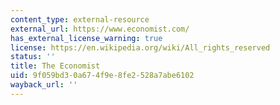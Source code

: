 ```yaml
---
content_type: external-resource
external_url: https://www.economist.com/
has_external_license_warning: true
license: https://en.wikipedia.org/wiki/All_rights_reserved
status: ''
title: The Economist
uid: 9f059bd3-0a67-4f9e-8fe2-528a7abe6102
wayback_url: ''
---
```


